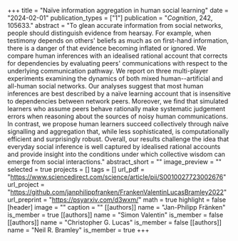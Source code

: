 +++
title = "Naïve information aggregation in human social learning"
date = "2024-02-01"
publication_types = ["1"]
publication = "_Cognition_, 242, 105633."
abstract = "To glean accurate information from social networks, people should distinguish evidence from hearsay. For example, when testimony depends on others' beliefs as much as on first-hand information, there is a danger of that evidence becoming inflated or ignored. We compare human inferences with an idealised rational account that corrects for dependencies by evaluating peers' communications with respect to the underlying communication pathway. We report on three multi-player experiments examining the dynamics of both mixed human--artificial and all-human social networks. Our analyses suggest that most human inferences are best described by a naïve learning account that is insensitive to dependencies between network peers. Moreover, we find that simulated learners who assume peers behave rationally make systematic judgement errors when reasoning about the sources of noisy human communications. In contrast, we propose human learners succeed collectively through naïve signalling and aggregation that, while less sophisticated, is computationally efficient and surprisingly robust. Overall, our results challenge the idea that everyday social inference is well captured by idealised rational accounts and provide insight into the conditions under which collective wisdom can emerge from social interactions."
abstract_short = ""
image_preview = ""
selected = true
projects = []
tags = []
url_pdf = "https://www.sciencedirect.com/science/article/pii/S0010027723002676"
url_project = "https://github.com/janphilippfranken/FrankenValentinLucasBramley2022"
url_preprint = "https://psyarxiv.com/d3wxm/"
math = true
highlight = false
[header]
image = ""
caption = ""
[[authors]]
	name = "Jan-Philipp Fränken"
	is_member = true
[[authors]]
	name = "Simon Valentin"
	is_member = false
[[authors]]
	name = "Christopher G. Lucas"
	is_member = false
[[authors]]
	name = "Neil R. Bramley"
	is_member = true
+++
